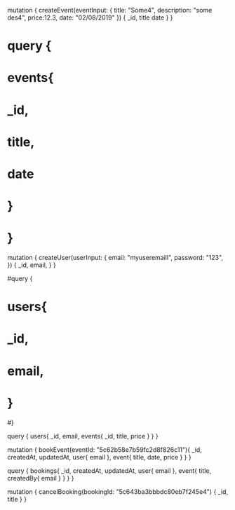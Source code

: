 mutation {
  createEvent(eventInput: { 
    title: "Some4", 
    description: "some des4", 
    price:12.3,
    date: "02/08/2019"
  }) {
    _id,
    title
    date
  }
}

# query {
#   events{
#     _id,
#     title,
#     date
#   }
# }

mutation {
  createUser(userInput: { 
    email: "myuseremaill", 
    password: "123", 
  }) {
    _id,
    email,
  }
}

 #query {
 #  users{
 #    _id,
 #    email,
 #  }
 #}

  query {
   users{
     _id,
     email,
    events{
      _id,
      title,
      price
    }
   }
 }

 mutation {
  bookEvent(eventId: "5c62b58e7b59fc2d8f826c11"){
    _id,
    createdAt,
    updatedAt,
    user{
      email
    },
    event{
      title,
      date,
      price
    }
  }
}

query {
  bookings{
    _id,
    createdAt,
    updatedAt,
    user{
      email
    },
    event{
      title,
      createdBy{
        email
      }
    }
  }
}

mutation {
  cancelBooking(bookingId: "5c643ba3bbbdc80eb7f245e4") {
    _id,
    title
  }
}